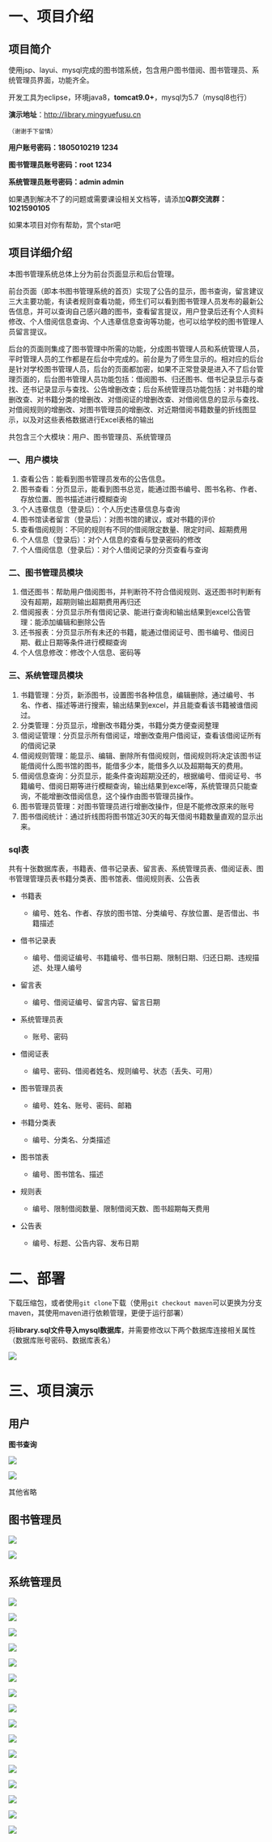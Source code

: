 # 一、项目介绍

## 项目简介

使用jsp、layui、mysql完成的图书馆系统，包含用户图书借阅、图书管理员、系统管理员界面，功能齐全。

开发工具为eclipse，环境java8，**tomcat9.0+**，mysql为5.7（mysql8也行）

**演示地址**：http://library.mingyuefusu.cn

`（谢谢手下留情）`

**用户账号密码：1805010219    1234**

**图书管理员账号密码：root  1234**

**系统管理员账号密码：admin admin**

如果遇到解决不了的问题或需要课设相关文档等，请添加**Q群交流群：1021590105**

如果本项目对你有帮助，赏个star吧

## 项目详细介绍

本图书管理系统总体上分为前台页面显示和后台管理。

前台页面（即本书图书管理系统的首页）实现了公告的显示，图书查询，留言建议三大主要功能，有读者规则查看功能，师生们可以看到图书管理人员发布的最新公告信息，并可以查询自己感兴趣的图书，查看留言提议，用户登录后还有个人资料修改、个人借阅信息查询、个人违章信息查询等功能，也可以给学校的图书管理人员留言提议。

后台的页面则集成了图书管理中所需的功能，分成图书管理人员和系统管理人员，平时管理人员的工作都是在后台中完成的。前台是为了师生显示的。相对应的后台是针对学校图书管理人员，后台的页面都加密，如果不正常登录是进入不了后台管理页面的，后台图书管理人员功能包括：借阅图书、归还图书、借书记录显示与查找、还书记录显示与查找、公告增删改查；后台系统管理员功能包括：对书籍的增删改查、对书籍分类的增删改、对借阅证的增删改查、对借阅信息的显示与查找、对借阅规则的增删改、对图书管理员的增删改、对近期借阅书籍数量的折线图显示，以及对这些表格数据进行Excel表格的输出

共包含三个大模块：用户、图书管理员、系统管理员

### 一、用户模块

1. 查看公告：能看到图书管理员发布的公告信息。
2. 图书查看：分页显示，能看到图书总览，能通过图书编号、图书名称、作者、存放位置、图书描述进行模糊查询
3. 个人违章信息（登录后）：个人历史违章信息与查询
4. 图书馆读者留言（登录后）：对图书馆的建议，或对书籍的评价
5. 查看借阅规则：不同的规则有不同的借阅限定数量、限定时间、超期费用
6. 个人信息（登录后）：对个人信息的查看与登录密码的修改
7. 个人借阅信息（登录后）：对个人借阅记录的分页查看与查询

### 二、图书管理员模块

1. 借还图书：帮助用户借阅图书，并判断符不符合借阅规则、返还图书时判断有没有超期，超期则输出超期费用再归还
2. 借阅报表：分页显示所有借阅记录、能进行查询和输出结果到excel公告管理：能添加编辑和删除公告
3. 还书报表：分页显示所有未还的书籍，能通过借阅证号、图书编号、借阅日期、截止日期等条件进行模糊查询
4. 个人信息修改：修改个人信息、密码等

### 三、系统管理员模块

1. 书籍管理：分页，新添图书，设置图书各种信息，编辑删除，通过编号、书名、作者、描述等进行搜索，输出结果到excel，并且能查看该书籍被谁借阅过。
2. 分类管理：分页显示，增删改书籍分类，书籍分类方便查阅整理
3. 借阅证管理：分页显示所有借阅证，增删改查用户借阅证，查看该借阅证所有的借阅记录
4. 借阅规则管理：能显示、编辑、删除所有借阅规则，借阅规则将决定该图书证能借阅什么图书馆的图书，能借多少本，能借多久以及超期每天的费用。
5. 借阅信息查询：分页显示，能条件查询超期没还的，根据编号、借阅证号、书籍编号、借阅日期等进行模糊查询，输出结果到excel等，系统管理员只能查询，不能增删改借阅信息，这个操作由图书管理员操作。
6. 图书管理员管理：对图书管理员进行增删改操作，但是不能修改原来的账号
7. 图书借阅统计：通过折线图将图书馆近30天的每天借阅书籍数量直观的显示出来。

### sql表
共有十张数据库表，书籍表、借书记录表、留言表、系统管理员表、借阅证表、图书管理管理员表书籍分类表、图书馆表、借阅规则表、公告表
- 书籍表
    - 编号、姓名、作者、存放的图书馆、分类编号、存放位置、是否借出、书籍描述

- 借书记录表
    - 编号、借阅证编号、书籍编号、借书日期、限制日期、归还日期、违规描述、处理人编号

- 留言表
	- 编号、借阅证编号、留言内容、留言日期

- 系统管理员表
	- 账号、密码

- 借阅证表
	- 编号、密码、借阅者姓名、规则编号、状态（丢失、可用）

- 图书管理员表
	- 编号、姓名、账号、密码、邮箱

- 书籍分类表
	- 编号、分类名、分类描述

- 图书馆表
	- 编号、图书馆名、描述

- 规则表
	- 编号、限制借阅数量、限制借阅天数、图书超期每天费用
    
- 公告表
    - 编号、标题、公告内容、发布日期

# 二、部署

下载压缩包，或者使用`git clone`下载（使用`git checkout maven`可以更换为分支maven，其使用maven进行依赖管理，更便于运行部署）

将**library.sql文件导入mysql数据库**，并需要修改以下两个数据库连接相关属性（数据库账号密码、数据库表名）

![](https://ming-edu.oss-cn-beijing.aliyuncs.com/image-20201117122227215.png)

# 三、项目演示

## 用户

**图书查询**

![](https://ming-edu.oss-cn-beijing.aliyuncs.com/image-20201117124235584.png)



![](https://ming-edu.oss-cn-beijing.aliyuncs.com/1605588101413.png)

其他省略

## 图书管理员

![](https://ming-edu.oss-cn-beijing.aliyuncs.com/1605588522320.png)

![](https://ming-edu.oss-cn-beijing.aliyuncs.com/image-20201117124314632.png)

## 系统管理员

![](https://ming-edu.oss-cn-beijing.aliyuncs.com/1605586686520.png)

![](https://ming-edu.oss-cn-beijing.aliyuncs.com/1605588740472.png)

![](https://ming-edu.oss-cn-beijing.aliyuncs.com/1605588792283.png)

![](https://ming-edu.oss-cn-beijing.aliyuncs.com/1605586708802.png)

![](https://ming-edu.oss-cn-beijing.aliyuncs.com/1605586720887.png)

![](https://ming-edu.oss-cn-beijing.aliyuncs.com/1605586727919.png)

![](https://ming-edu.oss-cn-beijing.aliyuncs.com/1605586733759.png)

![](https://ming-edu.oss-cn-beijing.aliyuncs.com/1605586739400.png)

![](https://ming-edu.oss-cn-beijing.aliyuncs.com/1605588836223.png)

![](https://ming-edu.oss-cn-beijing.aliyuncs.com/1605586754111.png)

![](https://ming-edu.oss-cn-beijing.aliyuncs.com/1605588810178.png)

![](https://ming-edu.oss-cn-beijing.aliyuncs.com/1605586772278.png)

![](https://ming-edu.oss-cn-beijing.aliyuncs.com/1605586779311.png)

![](https://ming-edu.oss-cn-beijing.aliyuncs.com/1605586784032.png)

![](https://ming-edu.oss-cn-beijing.aliyuncs.com/1605586790655.png)

![](https://ming-edu.oss-cn-beijing.aliyuncs.com/1605586794872.png)